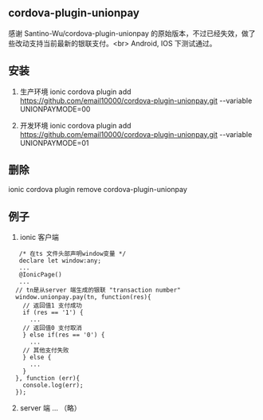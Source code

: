 ## cordova-plugin-unionpay

 感谢 Santino-Wu/cordova-plugin-unionpay 的原始版本，不过已经失效，做了些改动支持当前最新的银联支付。\<br>
 Android, IOS 下测试通过。
 
安装
----
1. 生产环境
ionic cordova plugin add https://github.com/email10000/cordova-plugin-unionpay.git --variable UNIONPAYMODE=00

2. 开发环境
ionic cordova plugin add https://github.com/email10000/cordova-plugin-unionpay.git --variable UNIONPAYMODE=01

删除
----
ionic cordova plugin remove cordova-plugin-unionpay

例子
----
1. ionic 客户端

~~~
   /* 在ts 文件头部声明window变量 */ 
   declare let window:any;
   ...
   @IonicPage()
   ...
  // tn是从server 端生成的银联 "transaction number"
  window.unionpay.pay(tn, function(res){
    // 返回值1 支付成功
    if (res == '1') {
      ...
    // 返回值0 支付取消
    } else if(res == '0') {
      ...
    // 其他支付失败
    } else {
      ...
    }
  }, function (err){
    console.log(err);
  });
~~~
2. server 端
 ... （略）

